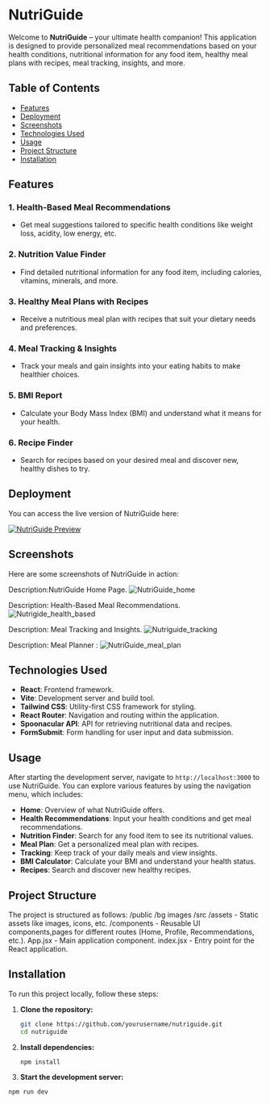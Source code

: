 
# NutriGuide

Welcome to **NutriGuide** – your ultimate health companion! This application is designed to provide personalized meal recommendations based on your health conditions, nutritional information for any food item, healthy meal plans with recipes, meal tracking, insights, and more.

## Table of Contents

- [Features](#features)
- [Deployment](#Deployment)
- [Screenshots](#Screenshots)
- [Technologies Used](#technologies-used)
- [Usage](#usage)
- [Project Structure](#project-structure)
- [Installation](#installation)


## Features

### 1. Health-Based Meal Recommendations
- Get meal suggestions tailored to specific health conditions like weight loss, acidity, low energy, etc.

### 2. Nutrition Value Finder
- Find detailed nutritional information for any food item, including calories, vitamins, minerals, and more.

### 3. Healthy Meal Plans with Recipes
- Receive a nutritious meal plan with recipes that suit your dietary needs and preferences.

### 4. Meal Tracking & Insights
- Track your meals and gain insights into your eating habits to make healthier choices.

### 5. BMI Report
- Calculate your Body Mass Index (BMI) and understand what it means for your health.

### 6. Recipe Finder
- Search for recipes based on your desired meal and discover new, healthy dishes to try.


## Deployment

You can access the live version of NutriGuide here:

[![NutriGuide Preview](https://img.shields.io/badge/Preview-NutriGuide-blue?style=for-the-badge)](https://nutri-guide-delta.vercel.app/)


## Screenshots
Here are some screenshots of NutriGuide in action:

Description:NutriGuide Home Page.
![NutriGuide_home](https://github.com/user-attachments/assets/6e6de260-10e0-4fbc-b29e-1fc10b5269fe)

Description: Health-Based Meal Recommendations.
![Nutrigide_health_based](https://github.com/user-attachments/assets/4f204c61-7a67-448b-b262-9c27d988cb31)

Description: Meal Tracking and Insights.
![Nutriguide_tracking](https://github.com/user-attachments/assets/5cde65a5-6d7d-4f64-8df2-a1122a3ea29d)

Description: Meal Planner :
![NutriGuide_meal_plan](https://github.com/user-attachments/assets/42e18cef-d8a7-4564-b7ee-844ababeca7b)





## Technologies Used

- **React**: Frontend framework.
- **Vite**: Development server and build tool.
- **Tailwind CSS**: Utility-first CSS framework for styling.
- **React Router**: Navigation and routing within the application.
- **Spoonacular API**: API for retrieving nutritional data and recipes.
- **FormSubmit**: Form handling for user input and data submission.

## Usage

After starting the development server, navigate to `http://localhost:3000` to use NutriGuide. You can explore various features by using the navigation menu, which includes:

- **Home**: Overview of what NutriGuide offers.
- **Health Recommendations**: Input your health conditions and get meal recommendations.
- **Nutrition Finder**: Search for any food item to see its nutritional values.
- **Meal Plan**: Get a personalized meal plan with recipes.
- **Tracking**: Keep track of your daily meals and view insights.
- **BMI Calculator**: Calculate your BMI and understand your health status.
- **Recipes**: Search and discover new healthy recipes.


## Project Structure
The project is structured as follows:
/public
   /bg images
/src
  /assets - Static assets like images, icons, etc.
  /components - Reusable UI components,pages for different routes (Home, Profile, Recommendations, etc.).
  App.jsx - Main application component.
  index.jsx - Entry point for the React application.

  ##


## Installation

To run this project locally, follow these steps:

1. **Clone the repository:**
   ```bash
   git clone https://github.com/yourusername/nutriguide.git
   cd nutriguide
      ```


2. **Install dependencies:**
   ```bash
   npm install

   
4. **Start the development server:**
  ```bash
npm run dev 











